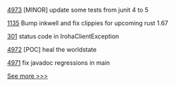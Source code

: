 
[4973](https://github.com/hyperledger/besu/pull/4973) [MINOR] update some tests from junit 4 to 5

[1135](https://github.com/hyperledger/solang/pull/1135) Bump inkwell and fix clippies for upcoming rust 1.67

[301](https://github.com/hyperledger/iroha-java/pull/301) status code in IrohaClientException

[4972](https://github.com/hyperledger/besu/pull/4972) [POC] heal the worldstate

[4971](https://github.com/hyperledger/besu/pull/4971) fix javadoc regressions in main


[See more >>>](https://start-here.hyperledger.org/pull-requests)
